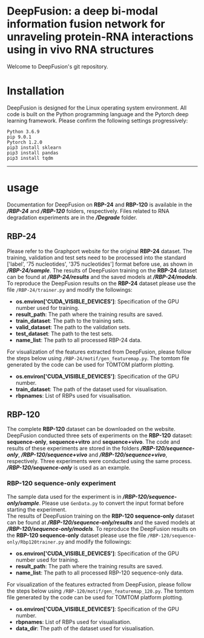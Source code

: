 # DeepFusion: a deep bi-modal information fusion network for unraveling protein-RNA interactions using in vivo RNA structures

Welcome to DeepFusion's git repository.

# Installation
DeepFusion is designed for the Linux operating system environment. All code is built on the Python programming language and the Pytorch deep learning framework. Please confirm the following settings progressively: <br>
```
Python 3.6.9  
pip 9.0.1 
Pytorch 1.2.0 
pip3 install sklearn 
pip3 install pandas 
pip3 install tqdm 
```
***
# usage
Documentation for DeepFusion on **RBP-24** and **RBP-120** is available in the **_/RBP-24_** and **_/RBP-120_** folders, respectively. Files related to RNA degradation experiments are in the **_/Degrade_** folder.
## RBP-24
Please refer to the Graphport website for the original **RBP-24** dataset. The training, validation and test sets need to be processed into the standard ['label', '75 nucleotides', '375 nucleotides'] format before use, as shown in **_/RBP-24/sample_**. The results of DeepFusion training on the **RBP-24** dataset can be found at **_/RBP-24/results_** and the saved models at **_/RBP-24/models_**. To reproduce the DeepFusion results on the **RBP-24** dataset please use the file ```/RBP-24/trainer.py``` and modify the followings:

+ **os.environ['CUDA_VISIBLE_DEVICES']**: Specification of the GPU number used for training.
+ **result_path**: The path where the training results are saved.
+ **train_dataset**: The path to the training sets.
+ **valid_dataset**: The path to the validation sets.
+ **test_dataset**: The path to the test sets.
+ **name_list**: The path to all processed RBP-24 data.

For visualization of the features extracted from DeepFusion, please follow the steps below using ```/RBP-24/motif/gen_featuremap.py```. The tomtom file generated by the code can be used for TOMTOM platform plotting.

+ **os.environ['CUDA_VISIBLE_DEVICES']**: Specification of the GPU number.
+ **train_dataset**: The path of the dataset used for visualisation.
+ **rbpnames**: List of RBPs used for visualisation.

## RBP-120
The complete **RBP-120** dataset can be downloaded on the website. DeepFusion conducted three sets of experiments on the **RBP-120** dataset: **sequence-only**, **sequence+vitro** and **sequence+vivo**. The code and results of these experiments are stored in the folders **_/RBP-120/sequence-only_**, **_/RBP-120/sequence+vivo_** and **_/RBP-120/sequence+vivo_**, respectively. Three experiments were conducted using the same process. **_/RBP-120/sequence-only_** is used as an example.

### RBP-120 sequence-only experiment
The sample data used for the experiment is in **_/RBP-120/sequence-only/sample_**. Please use ```GenData.py``` to convert the input format before starting the experiment.<br>
The results of DeepFusion training on the **RBP-120 sequence-only** dataset can be found at **_/RBP-120/sequence-only/results_** and the saved models at **_/RBP-120/sequence-only/models_**. To reproduce the DeepFusion results on the **RBP-120 sequence-only** dataset please use the file ```/RBP-120/sequence-only/Rbp120trainer.py``` and modify the followings:

+ **os.environ['CUDA_VISIBLE_DEVICES']**: Specification of the GPU number used for training.
+ **result_path**: The path where the training results are saved.
+ **name_list**: The path to all processed RBP-120 sequence-only data.


For visualization of the features extracted from DeepFusion, please follow the steps below using ```/RBP-120/motif/gen_featuremap_120.py```. The tomtom file generated by the code can be used for TOMTOM platform plotting.

+ **os.environ['CUDA_VISIBLE_DEVICES']**: Specification of the GPU number.
+ **rbpnames**: List of RBPs used for visualisation.
+ **data_dir**: The path of the dataset used for visualisation.

